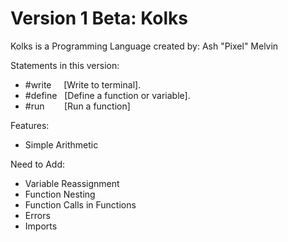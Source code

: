 # Version 1 Beta: Kolks
Kolks is a Programming Language created by: Ash "Pixel" Melvin

Statements in this version:
- #write&nbsp;&nbsp;&nbsp;&nbsp;&nbsp;[Write to terminal].
- #define&nbsp;&nbsp;&nbsp;[Define a function or variable].
- #run&nbsp;&nbsp;&nbsp;&nbsp;&nbsp;&nbsp;&nbsp;&nbsp;[Run a function]

Features:
- Simple Arithmetic

Need to Add:
- Variable Reassignment
- Function Nesting
- Function Calls in Functions
- Errors
- Imports
